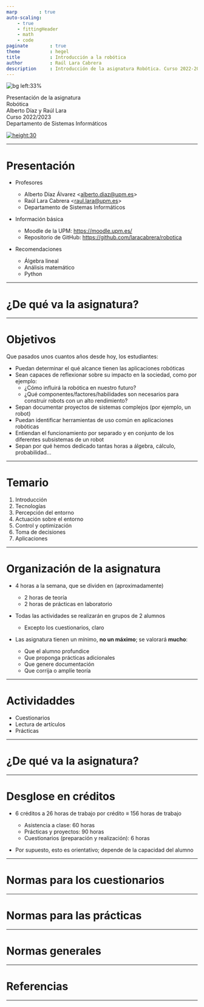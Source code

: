 ```yaml
---
marp        : true
auto-scaling:
    - true
    - fittingHeader
    - math
    - code
paginate        : true
theme           : hegel
title           : Introducción a la robótica
author          : Raúl Lara Cabrera
description     : Introducción de la asignatura Robótica. Curso 2022-2023. E.T.S.I. Sistemas Informáticos (UPM)
---
```

<style>

   .cite-author {
      text-align        : right;
   }
   .cite-author:after {
      color             : orangered;
      font-size         : 125%;
      /* font-style        : italic; */
      font-weight       : bold;
      font-family       : Cambria, Cochin, Georgia, Times, 'Times New Roman', serif;
      padding-right     : 130px;
   }
   .cite-author[data-text]:after {
      content           : " - "attr(data-text) " - ";
   }

   .cite-author p {
      padding-bottom : 40px
   }

</style>

<!-- _class: titlepage -->
![bg left:33%](https://camo.githubusercontent.com/aa347732b8e27513a8ee971b2a95671241861795fa047cefb9dc34b9816e4c55/68747470733a2f2f696d616765732e756e73706c6173682e636f6d2f70686f746f2d313536323735383737382d6535363338623562363630373f69786c69623d72622d312e322e3126697869643d4d6e77784d6a4133664442384d48787761473930627931775957646c66487838664756756644423866487838266175746f3d666f726d6174266669743d63726f7026773d36323726713d3830)

<div class="title">Presentación de la asignatura</div>
<div class="subtitle">Robótica</div>
<div class="author">Alberto Díaz y Raúl Lara</div>
<div class="date">Curso 2022/2023</div>
<div class="organization">Departamento de Sistemas Informáticos</div>

[![height:30](https://img.shields.io/badge/License-CC%20BY--NC--SA%204.0-informational.svg)](https://creativecommons.org/licenses/by-nc-sa/4.0/)

---

# Presentación

- Profesores
  - Alberto Díaz Álvarez <<a href="mailto:alberto.diaz@upm.es">alberto.diaz@upm.es</a>>
  - Raúl Lara Cabrera <<a href="mailto:raul.lara@upm.es">raul.lara@upm.es</a>>
  - Departamento de Sistemas Informáticos

- Información básica
  - Moodle de la UPM: <a href="https://moodle.upm.es/">https://moodle.upm.es/</a>
  - Repositorio de GitHub: <a href="https://github.com/laracabrera/robotica/">https://github.com/laracabrera/robotica</a>

- Recomendaciones
  - Álgebra lineal
  - Análisis matemático
  - Python

---

<!--
   _class: transition
-->

# ¿De qué va la asignatura?

<!-- TRASPARENCIAS EXPLICANDO GROSSO MODO QUÉ ES LA ROBÓTICA Y DE LO QUE VAMOS A HABLAR EN LA ASIGNATURA-->

---

# Objetivos

Que pasados unos cuantos años desde hoy, los estudiantes:

- Puedan determinar el qué alcance tienen las aplicaciones robóticas
- Sean capaces de reflexionar sobre su impacto en la sociedad, como por ejemplo:
  - ¿Cómo influirá la robótica en nuestro futuro?
  - ¿Qué componentes/factores/habilidades son necesarios para construir robots con un alto rendimiento?
- Sepan documentar proyectos de sistemas complejos (por ejemplo, un robot)
- Puedan identificar herramientas de uso común en aplicaciones robóticas
- Entiendan el funcionamiento por separado y en conjunto de los diferentes subsistemas de un robot
- Sepan por qué hemos dedicado tantas horas a álgebra, cálculo, probabilidad...

---

# Temario

 1. Introducción
 2. Tecnologías
 3. Percepción del entorno
 4. Actuación sobre el entorno
 5. Control y optimización
 6. Toma de decisiones
 7. Aplicaciones

---

# Organización de la asignatura

- 4 horas a la semana, que se dividen en (aproximadamente)
  - 2 horas de teoría
  - 2 horas de prácticas en laboratorio

- Todas las actividades se realizarán en grupos de 2 alumnos
  - Excepto los cuestionarios, claro


- Las asignatura tienen un mínimo, **no un máximo**; se valorará **mucho**:
  - Que el alumno profundice
  - Que proponga prácticas adicionales
  - Que genere documentación
  - Que corrija o amplíe teoría

---

# Actividaddes

- Cuestionarios
- Lectura de artículos
- Prácticas

---

<!--
   _class: transition
-->

# ¿De qué va la asignatura?

<!-- PONER AQUÍ LOS RAXXX-->

---

# Desglose en créditos

- 6 créditos a 26 horas de trabajo por crédito $\equiv$ 156 horas de trabajo
  - Asistencia a clase: 60 horas
  - Prácticas y proyectos: 90 horas
  - Cuestionarios (preparación y realización): 6 horas

- Por supuesto, esto es orientativo; depende de la capacidad del alumno

---

<!--
   _class: transition
-->

# Normas para los cuestionarios

<!-- PONER AQUÍ NORMAS DE LOS CUESTIONARIOS COMO TIEMPO, QUÉ PASA SI NOS PASAMOS DE FECHA, ETCÉTERA-->

---

<!--
   _class: transition
-->

# Normas para las prácticas

<!-- PONER AQUÍ NORMAS DE LAS PRÁCTICAS COMO VÍDEOS, ENTREGAS TARDÍAS, ETCÉTERA-->
---

<!--
   _class: transition
-->

# Normas generales

<!-- PONER AQUÍ LAS NORMAS GENERALES COMO PLAGIO, ETCÉTERA-->

---

<!--
   _class: transition
-->

# Referencias

<!-- PONER AQUÍ REFERENCIAS A LIBROS Y CURSOS DE INTERÉS -->

---